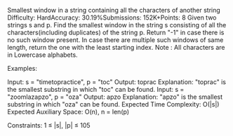 Smallest window in a string containing all the characters of another string
Difficulty: HardAccuracy: 30.19%Submissions: 152K+Points: 8
Given two strings s and p. Find the smallest window in the string s consisting of all the characters(including duplicates) of the string p.  Return "-1" in case there is no such window present. In case there are multiple such windows of same length, return the one with the least starting index.
Note : All characters are in Lowercase alphabets. 

Examples:

Input: s = "timetopractice", p = "toc"
Output: toprac
Explanation: "toprac" is the smallest
substring in which "toc" can be found.
Input: s = "zoomlazapzo", p = "oza"
Output: apzo
Explanation: "apzo" is the smallest 
substring in which "oza" can be found.
Expected Time Complexity: O(|s|)
Expected Auxiliary Space: O(n), n = len(p)

Constraints: 
1 ≤ |s|, |p| ≤ 105